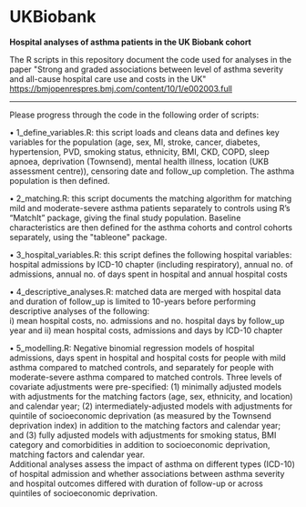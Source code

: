 # UKBiobank

**Hospital analyses of asthma patients in the UK Biobank cohort**

The R scripts in this repository document the code used for analyses in the paper "Strong and graded associations between level of asthma severity and all-cause hospital care use and costs in the UK" https://bmjopenrespres.bmj.com/content/10/1/e002003.full

------------------------------------------------------------------

Please progress through the code in the following order of scripts: 

• 1_define_variables.R: this script loads and cleans data and defines key variables for the population (age, sex, MI, stroke, 
  cancer, diabetes, hypertension, PVD, smoking status, ethnicity, BMI, CKD, COPD, sleep apnoea, deprivation (Townsend), mental health illness, location (UKB assessment centre)),
  censoring date and follow_up completion. The asthma population is then defined.

• 2_matching.R: this script documents the matching algorithm for matching mild and moderate-severe asthma patients separately to controls using R’s “MatchIt” package, giving 
  the final study population. Baseline characteristics are then defined for the asthma cohorts and control cohorts separately, using the "tableone" package.

• 3_hospital_variables.R: this script defines the following hospital variables: hospital admissions by ICD-10 chapter (including respiratory), annual no. of admissions, annual 
  no. of days spent in hospital and annual hospital costs

• 4_descriptive_analyses.R: matched data are merged with hospital data and duration of follow_up is limited to 10-years before performing descriptive analyses of the following:   
  i) mean hospital costs, no. admissions and no. hospital days by follow_up year and ii) mean hospital costs, admissions and days by ICD-10 chapter 

• 5_modelling.R: Negative binomial regression models of hospital admissions, days spent in hospital and hospital costs for people with mild asthma compared to matched controls, 
  and separately for people with moderate-severe asthma compared to matched controls. Three levels of covariate adjustments were pre-specified: (1) minimally adjusted models with 
  adjustments for the matching factors (age, sex, ethnicity, and location) and calendar year; (2) intermediately-adjusted models with adjustments for quintile of socioeconomic 
  deprivation (as measured by the Townsend deprivation index) in addition to the matching factors and calendar year; and (3) fully adjusted models with adjustments for smoking 
  status, BMI category and comorbidities in addition to socioeconomic deprivation, matching factors and calendar year.  
  Additional analyses assess the impact of asthma on different types (ICD-10) of hospital admission and whether associations between asthma severity and hospital outcomes 
  differed with duration of follow-up or across quintiles of socioeconomic deprivation. 


